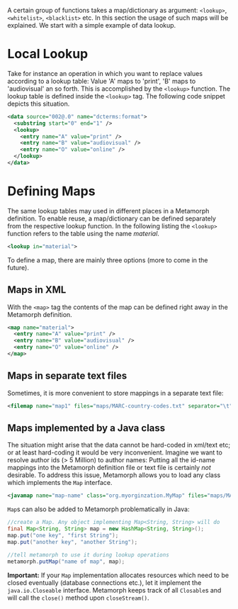 A certain group of functions takes a map/dictionary as argument: `<lookup>`, `<whitelist>`, `<blacklist>` etc.
In this section the usage of such maps will be explained. We start with a simple example of data lookup.

# Local Lookup

Take for instance an operation in which you want to replace values according to a lookup table: Value 'A' maps to 'print', 'B' maps to 'audiovisual' an so forth. This is accomplished by the `<lookup>` function. The lookup table is defined inside the `<lookup>` tag. The following code snippet depicts this situation.

```xml
<data source="002@.0" name="dcterms:format">
  <substring start="0" end="1" />
  <lookup>
    <entry name="A" value="print" />
    <entry name="B" value="audiovisual" />
    <entry name="O" value="online" />
  </lookup>
</data>	
```

# Defining Maps

The same lookup tables may used in different places in a Metamorph definition. To enable reuse, a map/dictionary can be defined separately from the respective lookup function. 
In the following listing the `<lookup>` function refers to the table using the name _material_.
```xml
<lookup in="material">
```
To define a map, there are mainly three options (more to come in the future).

## Maps in XML

 With the `<map>` tag the contents of the map can be defined right away in the Metamorph definition.

```xml
<map name="material">
  <entry name="A" value="print" />
  <entry name="B" value="audiovisual" />
  <entry name="O" value="online" />
</map>
```

## Maps in separate text files
Sometimes, it is more convenient to store mappings in a separate text file:
```xml
<filemap name="map1" files="maps/MARC-country-codes.txt" separator="\t"/>
```

## Maps implemented by a Java class

The situation might arise that the data cannot be hard-coded in xml/text etc; or at least hard-coding it would be very inconvenient. Imagine we want to resolve author ids (> 5 Million) to author names: Putting all the id-name mappings into the Metamorph definition file or text file is certainly _not_ desirable.
To address this issue, Metamorph allows you to load any class which implements the `Map` interface.

```xml
<javamap name="map-name" class="org.myorginzation.MyMap" files="maps/MARCcountries.txt" />
```

`Map`s can also be added to Metamorph problematically in Java:

```java
//create a Map. Any object implementing Map<String, String> will do
final Map<String, String> map = new HashMap<String, String>();
map.put("one key", "first String");
map.put("another key", "another String");

//tell metamorph to use it during lookup operations
metamorph.putMap("name of map", map);
```

__Important:__ If your `Map` implementation allocates resources which need to be closed eventually (database connections etc.), let it implement the `java.io.Closeable` interface. Metamorph keeps track of all `Closable`s and will call the `close()` method upon `closeStream()`.